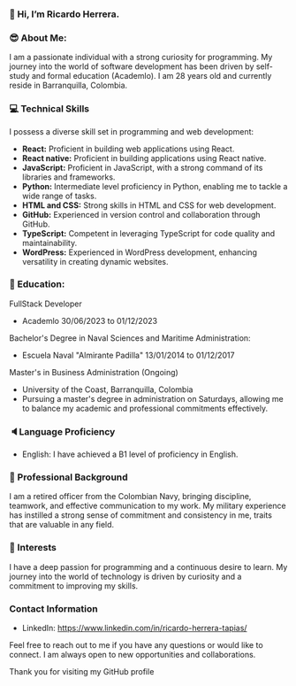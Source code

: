### 👋 Hi, I’m Ricardo Herrera.

### 😎 About Me:

I am a passionate individual with a strong curiosity for programming. 
My journey into the world of software development has been driven by 
self-study and formal education (Academlo). I am 28 years old and currently reside 
in Barranquilla, Colombia.

### 💻 Technical Skills

I possess a diverse skill set in programming and web development:

- **React:** Proficient in building web applications using React.
- **React native:** Proficient in building applications using React native.
- **JavaScript:** Proficient in JavaScript, with a strong command of its libraries and frameworks.
- **Python:** Intermediate level proficiency in Python, enabling me to tackle a wide range of tasks.
- **HTML and CSS:** Strong skills in HTML and CSS for web development.
- **GitHub:** Experienced in version control and collaboration through GitHub.
- **TypeScript:** Competent in leveraging TypeScript for code quality and maintainability.
- **WordPress:** Experienced in WordPress development, enhancing versatility in creating dynamic websites.
  
### 📖 Education:

FullStack Developer
  - Academlo 30/06/2023 to 01/12/2023

Bachelor's Degree in Naval Sciences and Maritime Administration:
  - Escuela Naval "Almirante Padilla" 13/01/2014 to 01/12/2017

Master's in Business Administration (Ongoing)
  - University of the Coast, Barranquilla, Colombia
  - Pursuing a master's degree in administration on Saturdays, allowing me to balance my academic and professional commitments effectively.

### 🔈Language Proficiency

- English: I have achieved a B1 level of proficiency in English.

### 📝 Professional Background

I am a retired officer from the Colombian Navy, bringing discipline, teamwork, and effective 
communication to my work. My military experience has instilled a strong sense of commitment and 
consistency in me, traits that are valuable in any field.

### 👀 Interests

I have a deep passion for programming and a continuous desire to learn. My journey into the world of 
technology is driven by curiosity and a commitment to improving my skills.

### Contact Information

- LinkedIn: https://www.linkedin.com/in/ricardo-herrera-tapias/

Feel free to reach out to me if you have any questions or would like to connect. 
I am always open to new opportunities and collaborations.


Thank you for visiting my GitHub profile

